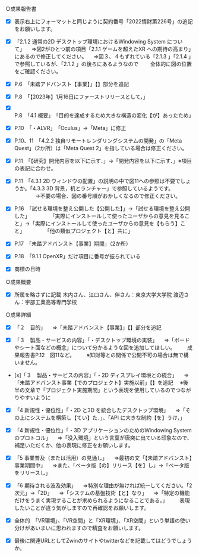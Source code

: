 <!-- textlint-disable -->

○成果報告書
- [x] 表示右上にフォーマットと同じように契約番号「2022情財第226号」の追記をお願いします。

- [x] 「2.1.2 通常の2D デスクトップ環境におけるWindowing System について」
　⇒図2がひとつ前の項目「2.1.1 ゲームを超えたXR への期待の高まり」にあるので修正してください。
　⇒図３、４もずれている「2.1.3 」「2.1.4 」で参照しているが、「2.1.2 」の後ろにあるようなので
　　全体的に図の位置をご確認ください。

- [x] P.6　「未踏アドバンスト【事業】」【】部分を追記

- [x] P.8　「【2023年】1月16日にファーストリリースとして，」
　
- [x] P.8　「4.1 概要」　「目的を達成するため大きな構造の変化【が】あったため」

- [x] P.10　「・ALVR」　「Oculus」→「Meta」に修正

- [x] P.10、11　「4.2.2 独自リモートレンダリングシステムの開発」の「Meta Quest」（2か所）は「Meta Quest 2」を指している場合は修正ください。

- [x] P.11　「【研究】開発内容を以下に示す．」→「開発内容を以下に示す．」※項目の表記に合わせ。

- [x] P.11　「4.3.1 2D ウィンドウの配置」の説明の中で図11への参照は不要でしょうか。「4.3.3 3D 背景，机とランチャー」で参照しているようです。
　　　　→不要の場合、図の番号順がおかしくなるので修正ください。	

- [x] P.16　「試せる環境を整え公開した【公開した】」→「試せる環境を整え公開した」
　　　　「実際にインストールして使ったユーザからの意見を見ること」→「実際にインストールして使ったユーザからの意見を【もらう】こと」
　　　　「他の類似プロジェクト【と】共に」

- [x] P.17　「未踏アドバンスト【事業】期間」（2か所）

- [x] P.18　「9.1.1 OpenXR」だけ項目に番号が振られている

- [x] 商標の日時


○成果概要
- [x] 所属を略さずに記載
木内さん、江口さん、伴さん：東京大学大学院
渡辺さん：宇部工業高等専門学校

○成果詳細
- [x] 「２　目的」
　⇒「未踏アドバンスト【事業】」【】部分を追記

- [x] 「３　製品・サービスの内容」「・デスクトップ環境の実装」
　⇒「ボードやシート面などの概念」について分かるような図を追加してほしい。
　　成果報告書P.12　図11など。
　　※知財等との関係で公開不可の場合は無で構いません。

- [x]「３　製品・サービスの内容」「・2D ディスプレイ環境との統合」
　⇒「未踏アドバンスト事業【でのプロジェクト】実施以前」【】を追記
　※後半の文章で「プロジェクト実施期間」という表現を使用しているのでつながりやすいように

- [x] 「4 新規性・優位性」「・2D と3D を統合したデスクトップ環境」
　⇒「その上にシステムを構築し【てい】た．」、「API に大きな制約【を】うけ，」

- [x] 「4 新規性・優位性」「・3D アプリケーションのためのWindowing System のプロトコル」
　⇒「没入環境」という言葉が唐突に出ている印象なので、補足いただくか、他の表現に修正をお願いします。

- [x] 「5 事業普及（または活用）の見通し」
　⇒最初の文「【未踏アドバンスト】事業期間中」
　⇒また、「ベータ版【の】リリース【を】し」→「ベータ版をリリースし」

- [x] 「6 期待される波及効果」
　⇒特別な理由が無ければ統一してください。「2次元」→「2D」
　⇒「システムの基盤技術【と】なり」
　⇒「特定の機能だけをうまく実現することが求められるようになることである。」
　　表現したいことが違う気がしますので再確認をお願いします。

- [x] 全体的　「VR環境」、「VR空間」と「XR環境」、「XR空間」という単語の使い分けがあいまいに思われますので精査をお願いします。

- [x] 最後に関連URLとしてZwinのサイトやtwitterなどを記載してはどうでしょうか。

